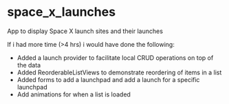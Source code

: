 # space_x_launches

App to display Space X launch sites and their launches

If i had more time (>4 hrs) i would have done the following:
- Added a launch provider to facilitate local CRUD operations on top of the data
- Added ReorderableListViews to demonstrate reordering of items in a list
- Added forms to add a launchpad and add a launch for a specific launchpad
- Add animations for when a list is loaded
